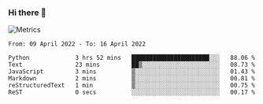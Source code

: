 ### Hi there 👋

![Metrics](https://github.com/radoapx/radoapx/blob/main/github-metrics.svg)

<!--START_SECTION:waka-->

```text
From: 09 April 2022 - To: 16 April 2022

Python             3 hrs 52 mins   ██████████████████████░░░   88.06 %
Text               23 mins         ██▒░░░░░░░░░░░░░░░░░░░░░░   08.73 %
JavaScript         3 mins          ▒░░░░░░░░░░░░░░░░░░░░░░░░   01.43 %
Markdown           2 mins          ▒░░░░░░░░░░░░░░░░░░░░░░░░   00.81 %
reStructuredText   1 min           ▒░░░░░░░░░░░░░░░░░░░░░░░░   00.75 %
ReST               0 secs          ░░░░░░░░░░░░░░░░░░░░░░░░░   00.17 %
```

<!--END_SECTION:waka-->

<!--
**radoapx/radoapx** is a ✨ _special_ ✨ repository because its `README.md` (this file) appears on your GitHub profile.

Here are some ideas to get you started:

- 🔭 I’m currently working on ...
- 🌱 I’m currently learning ...
- 👯 I’m looking to collaborate on ...
- 🤔 I’m looking for help with ...
- 💬 Ask me about ...
- 📫 How to reach me: ...
- 😄 Pronouns: ...
- ⚡ Fun fact: ...
-->
